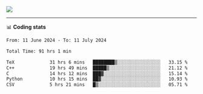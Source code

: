 <picture>
  <source
  srcset="https://github-readme-stats.vercel.app/api?username=sant0s12&show_icons=true&theme=dark"
  media="(prefers-color-scheme: dark)"
  />
  <source
  srcset="https://github-readme-stats.vercel.app/api?username=sant0s12&show_icons=true"
  media="(prefers-color-scheme: light)"
  />
  <img src="https://github-readme-stats.vercel.app/api?username=sant0s12&show_icons=true" />
</picture>

---

📊 **Coding stats**

<!--START_SECTION:waka-->

```txt
From: 11 June 2024 - To: 11 July 2024

Total Time: 91 hrs 1 min

TeX             31 hrs 6 mins   ████████▒░░░░░░░░░░░░░░░░   33.15 %
C++             19 hrs 49 mins  █████▒░░░░░░░░░░░░░░░░░░░   21.12 %
C               14 hrs 12 mins  ███▓░░░░░░░░░░░░░░░░░░░░░   15.14 %
Python          10 hrs 15 mins  ██▓░░░░░░░░░░░░░░░░░░░░░░   10.93 %
CSV             5 hrs 21 mins   █▒░░░░░░░░░░░░░░░░░░░░░░░   05.71 %
```

<!--END_SECTION:waka-->
